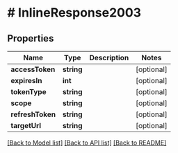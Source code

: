 # # InlineResponse2003

## Properties

Name | Type | Description | Notes
------------ | ------------- | ------------- | -------------
**accessToken** | **string** |  | [optional]
**expiresIn** | **int** |  | [optional]
**tokenType** | **string** |  | [optional]
**scope** | **string** |  | [optional]
**refreshToken** | **string** |  | [optional]
**targetUrl** | **string** |  | [optional]

[[Back to Model list]](../../README.md#models) [[Back to API list]](../../README.md#endpoints) [[Back to README]](../../README.md)
